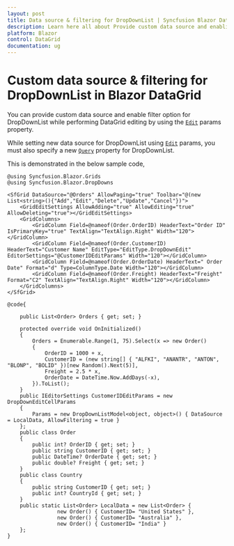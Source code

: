 ```yaml
---
layout: post
title: Data source & filtering for DropDownList | Syncfusion Blazor DataGrid 
description: Learn here all about Provide custom data source and enabling filtering for DropDownList in Syncfusion Blazor DataGrid component and more.
platform: Blazor
control: DataGrid
documentation: ug
---
```


# Custom data source & filtering for DropDownList in Blazor DataGrid

You can provide custom data source and enable filter option for DropDownList while performing DataGrid editing by using the [`Edit`](https://help.syncfusion.com/cr/blazor/Syncfusion.Blazor.Grids.GridColumn.html) params property.

While setting new data source for DropDownList using [`Edit`](https://help.syncfusion.com/cr/blazor/Syncfusion.Blazor.Grids.GridColumn.html) params, you must also specify a new [`Query`](https://help.syncfusion.com/cr/blazor/Syncfusion.Blazor.DropDowns.IDropDownList.html) property for DropDownList.

This is demonstrated in the below sample code,

```cshtml
@using Syncfusion.Blazor.Grids
@using Syncfusion.Blazor.DropDowns

<SfGrid DataSource="@Orders" AllowPaging="true" Toolbar="@(new List<string>(){"Add","Edit","Delete","Update","Cancel"})">
    <GridEditSettings AllowAdding="true" AllowEditing="true" AllowDeleting="true"></GridEditSettings>
    <GridColumns>
        <GridColumn Field=@nameof(Order.OrderID) HeaderText="Order ID" IsPrimaryKey="true" TextAlign="TextAlign.Right" Width="120"></GridColumn>
        <GridColumn Field=@nameof(Order.CustomerID) HeaderText="Customer Name" EditType="EditType.DropDownEdit" EditorSettings="@CustomerIDEditParams" Width="120"></GridColumn>
        <GridColumn Field=@nameof(Order.OrderDate) HeaderText=" Order Date" Format="d" Type=ColumnType.Date Width="120"></GridColumn>
        <GridColumn Field=@nameof(Order.Freight) HeaderText="Freight" Format="C2" TextAlign="TextAlign.Right" Width="120"></GridColumn>
    </GridColumns>
</SfGrid>

@code{

    public List<Order> Orders { get; set; }

    protected override void OnInitialized()
    {
        Orders = Enumerable.Range(1, 75).Select(x => new Order()
        {
            OrderID = 1000 + x,
            CustomerID = (new string[] { "ALFKI", "ANANTR", "ANTON", "BLONP", "BOLID" })[new Random().Next(5)],
            Freight = 2.5 * x,
            OrderDate = DateTime.Now.AddDays(-x),
        }).ToList();
    }
    public IEditorSettings CustomerIDEditParams = new DropDownEditCellParams
    {
        Params = new DropDownListModel<object, object>() { DataSource = LocalData, AllowFiltering = true }
    };
    public class Order
    {
        public int? OrderID { get; set; }
        public string CustomerID { get; set; }
        public DateTime? OrderDate { get; set; }
        public double? Freight { get; set; }
    }
    public class Country
    {
        public string CustomerID { get; set; }
        public int? CountryId { get; set; }
    }
    public static List<Order> LocalData = new List<Order> {
                new Order() { CustomerID= "United States" },
                new Order() { CustomerID= "Australia" },
                new Order() { CustomerID= "India" }
    };
}
```
